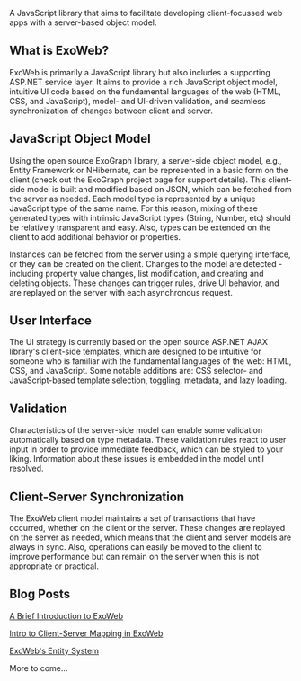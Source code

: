 A JavaScript library that aims to facilitate developing client-focussed web apps with a server-based object model.

What is ExoWeb?
--------------------
ExoWeb is primarily a JavaScript library but also includes a supporting ASP.NET service layer. It aims to provide a rich JavaScript object model, intuitive UI code based on the fundamental languages of the web (HTML, CSS, and JavaScript), model- and UI-driven validation, and seamless synchronization of changes between client and server.

JavaScript Object Model
--------------------
Using the open source ExoGraph library, a server-side object model, e.g., Entity Framework or NHibernate, can be represented in a basic form on the client (check out the ExoGraph project page for support details). This client-side model is built and modified based on JSON, which can be fetched from the server as needed. Each model type is represented by a unique JavaScript type of the same name. For this reason, mixing of these generated types with intrinsic JavaScript types (String, Number, etc) should be relatively transparent and easy. Also, types can be extended on the client to add additional behavior or properties.

Instances can be fetched from the server using a simple querying interface, or they can be created on the client. Changes to the model are detected - including property value changes, list modification, and creating and deleting objects. These changes can trigger rules, drive UI behavior, and are replayed on the server with each asynchronous request.

User Interface
--------------------
The UI strategy is currently based on the open source ASP.NET AJAX library's client-side templates, which are designed to be intuitive for someone who is familiar with the fundamental languages of the web: HTML, CSS, and JavaScript. Some notable additions are: CSS selector- and JavaScript-based template selection, toggling, metadata, and lazy loading.

Validation
--------------------
Characteristics of the server-side model can enable some validation automatically based on type metadata. These validation rules react to user input in order to provide immediate feedback, which can be styled to your liking. Information about these issues is embedded in the model until resolved.

Client-Server Synchronization
--------------------
The ExoWeb client model maintains a set of transactions that have occurred, whether on the client or the server. These changes are replayed on the server as needed, which means that the client and server models are always in sync. Also, operations can easily be moved to the client to improve performance but can remain on the server when this is not appropriate or practical.

Blog Posts
--------------------
[A Brief Introduction to ExoWeb](http://endlessobsession.com/2011/01/10/a-brief-introduction-to-exoweb/)

[Intro to Client-Server Mapping in ExoWeb](http://endlessobsession.com/2011/01/10/into-to-client-server-mapping-in-exoweb/)

[ExoWeb's Entity System](http://mhoop.wordpress.com/2011/01/13/exowebs-entity-system/)

More to come...
